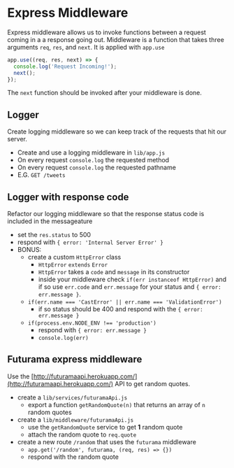 # Express Middleware

Express middleware allows us to invoke functions between
a request coming in a a response going out. Middleware
is a function that takes three arguments `req`, `res`, and
`next`. It is applied with `app.use`

```js
app.use((req, res, next) => {
  console.log('Request Incoming!');
  next();
});
```

The `next` function should be invoked after your
middleware is done.

## Logger

Create logging middleware so we can keep track of the
requests that hit our server.

* Create and use a logging middleware in `lib/app.js`
* On every request `console.log` the requested method
* On every request `console.log` the requested pathname
* E.G. `GET /tweets`

## Logger with response code

Refactor our logging middleware so that the response
status code is included in the messageature
* set the `res.status` to 500
* respond with `{ error: 'Internal Server Error' }`
* BONUS:
  * create a custom `HttpError` class
    * `HttpError` `extends` `Error`
    * `HttpError` takes a `code` and `message` in its constructor
    * inside your middleware check `if(err instanceof HttpError)`
      and if so use `err.code` and `err.message` for your status and
      `{ error: err.message }`.
  * `if(err.name === 'CastError' || err.name === 'ValidationError')`
    * if so status should be 400 and respond with the `{ error: err.message }`
  * `if(process.env.NODE_ENV !== 'production')`
    * respond with `{ error: err.message }`
    * `console.log(err)`

## Futurama express middleware

Use the [http://futuramaapi.herokuapp.com/](http://futuramaapi.herokuapp.com/) API to get random quotes.

* create a `lib/services/futuramaApi.js`
  * export a function `getRandomQuote(n)` that returns an array of `n` random quotes
* create a `lib/middleware/futuramaApi.js`
  * use the `getRandomQuote` service to get **1** random quote
  * attach the random quote to `req.quote`
* create a new route `/random` that uses the `futurama` middleware
  * `app.get('/random', futurama, (req, res) => {})`
  * respond with the random quote
